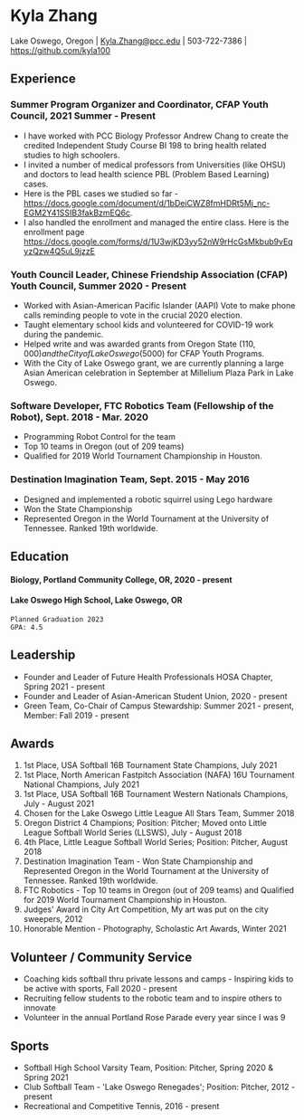 # Kyla Zhang
Lake Oswego, Oregon | 
Kyla.Zhang@pcc.edu | 
503-722-7386 | 
https://github.com/kyla100


## Experience

### Summer Program Organizer and Coordinator, CFAP Youth Council, 2021 Summer - Present
* I have worked with PCC Biology Professor Andrew Chang to create the credited Independent Study Course BI 198 to bring health related studies to high schoolers. 
* I invited a number of medical professors from Universities (like OHSU) and doctors to lead health science PBL (Problem Based Learning) cases. 
* Here is the PBL cases we studied so far - https://docs.google.com/document/d/1bDeiCWZ8fmHDRt5Mj_nc-EGM2Y41SSIB3fakBzmEQ6c. 
* I also handled the enrollment and managed the entire class. Here is the enrollment page https://docs.google.com/forms/d/1U3wjKD3yy52nW9rHcGsMkbub9vEqyzQzw4Q5uL9jzzE

### Youth Council Leader, Chinese Friendship Association (CFAP) Youth Council, Summer 2020 - Present
* Worked with Asian-American Pacific Islander (AAPI) Vote to make phone calls reminding people to vote in the crucial 2020 election.
* Taught elementary school kids and volunteered for COVID-19 work during the pandemic.
* Helped write and was awarded grants from Oregon State ($110,000) and the City of Lake Oswego ($5000) for CFAP Youth Programs.
* With the City of Lake Oswego grant, we are currently planning a large Asian American celebration in September at Millelium Plaza Park in Lake Oswego.

### Software Developer, FTC Robotics Team (Fellowship of the Robot), Sept. 2018 - Mar. 2020
* Programming Robot Control for the team
* Top 10 teams in Oregon (out of 209 teams)
* Qualified for 2019 World Tournament Championship in Houston.

### Destination Imagination Team, Sept. 2015 - May 2016
* Designed and implemented a robotic squirrel using Lego hardware 
* Won the State Championship
* Represented Oregon in the World Tournament at the University of Tennessee. Ranked 19th worldwide.


## Education

#### Biology, Portland Community College, OR, 2020 - present
#### Lake Oswego High School, Lake Oswego, OR
    Planned Graduation 2023
    GPA: 4.5

## Leadership
* Founder and Leader of Future Health Professionals HOSA Chapter, Spring 2021 - present
* Founder and Leader of Asian-American Student Union, 2020 - present
* Green Team, Co-Chair of Campus Stewardship: Summer 2021 - present, Member: Fall 2019 - present

## Awards

1. 1st Place, USA Softball 16B Tournament State Champions, July 2021
2. 1st Place, North American Fastpitch Association (NAFA) 16U Tournament National Champions, July 2021
3. 1st Place, USA Softball 16B Tournament Western Nationals Champions, July - August 2021
4. Chosen for the Lake Oswego Little League All Stars Team, Summer 2018
5. Oregon District 4 Champions; Position: Pitcher; Moved onto Little League Softball World Series (LLSWS), July - August 2018
6. 4th Place, Little League Softball World Series; Position: Pitcher, August 2018
7. Destination Imagination Team - Won State Championship and Represented Oregon in the World Tournament at the University of Tennessee. Ranked 19th worldwide.
8. FTC Robotics - Top 10 teams in Oregon (out of 209 teams) and Qualified for 2019 World Tournament Championship in Houston.
9. Judges' Award in City Art Competition, My art was put on the city sweepers, 2012
10. Honorable Mention - Photography, Scholastic Art Awards, Winter 2021 

## Volunteer / Community Service
* Coaching kids softball thru private lessons and camps - Inspiring kids to be active with sports, Fall 2020 - present
* Recruiting fellow students to the robotic team and to inspire others to innovate 
* Volunteer in the annual Portland Rose Parade every year since I was 9


## Sports
* Softball High School Varsity Team, Position: Pitcher, Spring 2020 & Spring 2021
* Club Softball Team - 'Lake Oswego Renegades'; Position: Pitcher, 2012 - present
* Recreational and Competitive Tennis, 2016 - present
